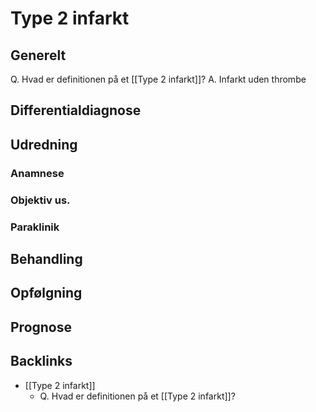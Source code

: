 # Type 2 infarkt
## Generelt
Q. Hvad er definitionen på et [[Type 2 infarkt]]?
A. Infarkt uden thrombe


## Differentialdiagnose


## Udredning
### Anamnese

### Objektiv us.

### Paraklinik

## Behandling


## Opfølgning


## Prognose


## Backlinks
* [[Type 2 infarkt]]
	* Q. Hvad er definitionen på et [[Type 2 infarkt]]?

<!-- #anki/tag/med/Cardiology #anki/deck/Medicine -->

<!-- {BearID:C4E5021C-3B30-4B21-BAEF-3528AD1CEA2D-644-0000032BFDDF027E} -->
